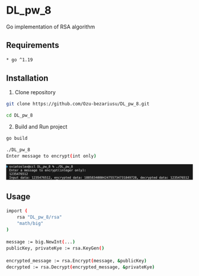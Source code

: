 # DL_pw_8
Go implementation of RSA algorithm


## Requirements 

```bash
* go ^1.19
```

## Installation 

1. Clone repository
```bash
git clone https://github.com/Ozu-bezariusu/DL_pw_8.git
```
```bash
cd DL_pw_8
```

2. Build and Run project
```bash
go build
```
```bash
./DL_pw_8 
Enter message to encrypt(int only)
```
![Alt text](image.png)


## Usage 

```bash
import (
	rsa "DL_pw_8/rsa"
    "math/big"
)

message := big.NewInt(...)
publicKey, privateKye := rsa.KeyGen()

encrypted_message := rsa.Encrypt(message, &publicKey)
decrypted := rsa.Decrypt(encrypted_message, &privateKye)
```
